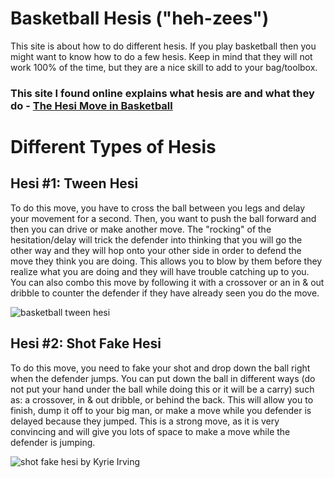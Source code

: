 # Basketball Hesis ("heh-zees")
This site is about how to do different hesis.
If you play basketball then you might want to know how to do a few hesis. Keep in mind that they will not work 100% of the time, but they are a nice skill to add to your bag/toolbox.

### This site I found online explains what hesis are and what they do - [The Hesi Move in Basketball](https://queenballers.club/basketball/hesi-move)

# Different Types of Hesis

## Hesi #1: Tween Hesi
To do this move, you have to cross the ball between you legs and delay your movement for a second. Then, you want to push the ball forward and then you can drive or make another move. The "rocking" of the hesitation/delay will trick the defender into thinking that you will go the other way and they will hop onto your other side in order to defend the move they think you are doing. This allows you to blow by them before they realize what you are doing and they will have trouble catching up to you. You can also combo this move by following it with a crossover or an in & out dribble to counter the defender if they have already seen you do the move.

![basketball tween hesi](https://github.com/Luke-DeLuna/Basketball-Hesis/assets/145703035/f3e73800-9835-4162-aa3e-d90f1d671de8)

## Hesi #2: Shot Fake Hesi

To do this move, you need to fake your shot and drop down the ball right when the defender jumps. You can put down the ball in different ways (do not put your hand under the ball while doing this or it will be a carry) such as: a crossover, in & out dribble, or behind the back. This will allow you to finish, dump it off to your big man, or make a move while you defender is delayed because they jumped. This is a strong move, as it is very convincing and will give you lots of space to make a move while the defender is jumping.

![shot fake hesi by Kyrie Irving](https://github.com/Luke-DeLuna/Basketball-Hesis/assets/145703035/eaf18b22-e605-4941-bb48-dcef1eaa67d3)
